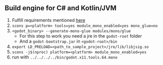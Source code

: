 ## Build engine for C# and Kotlin/JVM
1. Fulfill requirements mentioned [here](https://docs.godotengine.org/en/stable/development/compiling/compiling_with_mono.html)
2. `scons p=<platform> tools=yes module_mono_enabled=yes mono_glue=no`
3. `<godot_binary> --generate-mono-glue modules/mono/glue`
    - For this step to work you need a jre in the `godot-root` folder
    - And a `godot-bootstrap.jar` in `<godot-root>/bin`
4. `export LD_PRELOAD=<path_to_sample_project>/jre/lib/libjsig.so`
5. `scons -j$(nproc) platform=<platform> module_mono_enabled=yes`
6. run with `../../../../bin/godot.x11.tools.64.mono`